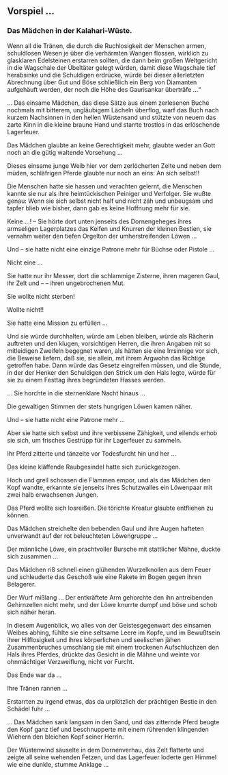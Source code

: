 <h2>Vorspiel …</h2>
<h3>Das Mädchen in der Kalahari-Wüste.</h3>

Wenn all die Tränen, die durch die Ruchlosigkeit der Menschen armen,
schuldlosen Wesen je über die verhärmten Wangen flossen, wirklich zu glasklaren
Edelsteinen erstarren sollten, die dann beim großen Weltgericht in die
Wagschale der Übeltäter gelegt würden, damit diese Wagschale tief herabsinke
und die Schuldigen erdrücke, würde bei dieser allerletzten Abrechnung über Gut
und Böse schließlich ein Berg von Diamanten aufgehäuft werden, der noch die
Höhe des Gaurisankar überträfe …“

… Das einsame Mädchen, das diese Sätze aus einem zerlesenen Buche nochmals mit
bitterem, ungläubigem Lächeln überflog, warf das Buch nach kurzem Nachsinnen in
den hellen Wüstensand und stützte von neuem das zarte Kinn in die kleine braune
Hand und starrte trostlos in das erlöschende Lagerfeuer.

Das Mädchen glaubte an keine Gerechtigkeit mehr, glaubte weder an Gott noch an
die gütig waltende Vorsehung …

Dieses einsame junge Weib hier vor dem zerlöcherten Zelte und neben dem müden,
schläfrigen Pferde glaubte nur noch an eins: An sich selbst!!

Die Menschen hatte sie hassen und verachten gelernt, die Menschen kannte sie
nur als ihre heimtückischen Peiniger und Verfolger. Sie wußte genau: Wenn sie
sich selbst nicht half und nicht zäh und unbeugsam und tapfer blieb wie bisher,
dann gab es keine Hoffnung mehr für sie.

Keine …! – Sie hörte dort unten jenseits des Dornengeheges ihres armseligen
Lagerplatzes das Keifen und Knurren der kleinen Bestien, sie vernahm weiter den
tiefen Orgelton der umherstreifenden Löwen …

Und – sie hatte nicht eine einzige Patrone mehr für Büchse oder Pistole …

Nicht eine …

Sie hatte nur ihr Messer, dort die schlammige Zisterne, ihren mageren Gaul, ihr
Zelt und – – ihren ungebrochenen Mut.

Sie wollte nicht sterben!

Wollte nicht!!

Sie hatte eine Mission zu erfüllen …

Und sie würde durchhalten, würde am Leben bleiben, würde als Rächerin auftreten
und den klugen, vorsichtigen Herren, die ihren Angaben mit so mitleidigen
Zweifeln begegnet waren, als hätten sie eine Irrsinnige vor sich, die Beweise
liefern, daß sie, sie allein, mit ihrem Argwohn das Richtige getroffen habe.
Dann würde das Gesetz eingreifen müssen, und die Stunde, in der der Henker den
Schuldigen den Strick um den Hals legte, würde für sie zu einem Festtag ihres
begründeten Hasses werden.

… Sie horchte in die sternenklare Nacht hinaus …

Die gewaltigen Stimmen der stets hungrigen Löwen kamen näher.

Und – sie hatte nicht eine Patrone mehr …

Aber sie hatte sich selbst und ihre verbissene Zähigkeit, und eilends erhob sie
sich, um frisches Gestrüpp für ihr Lagerfeuer zu sammeln.

Ihr Pferd zitterte und tänzelte vor Todesfurcht hin und her …

Das kleine kläffende Raubgesindel hatte sich zurückgezogen.

Hoch und grell schossen die Flammen empor, und als das Mädchen den Kopf wandte,
erkannte sie jenseits ihres Schutzwalles ein Löwenpaar mit zwei halb
erwachsenen Jungen.

Das Pferd wollte sich losreißen. Die törichte Kreatur glaubte entfliehen zu
können.

Das Mädchen streichelte den bebenden Gaul und ihre Augen hafteten unverwandt
auf der rot beleuchteten Löwengruppe …

Der männliche Löwe, ein prachtvoller Bursche mit stattlicher Mähne, duckte sich
zusammen …

Das Mädchen riß schnell einen glühenden Wurzelknollen aus dem Feuer und
schleuderte das Geschoß wie eine Rakete im Bogen gegen ihren Belagerer.

Der Wurf mißlang … Der entkräftete Arm gehorchte den ihn antreibenden
Gehirnzellen nicht mehr, und der Löwe knurrte dumpf und böse und schob sich
näher heran.

In diesem Augenblick, wo alles von der Geistesgegenwart des einsamen Weibes
abhing, fühlte sie eine seltsame Leere im Kopfe, und im Bewußtsein ihrer
Hilflosigkeit und ihres körperlichen und seelischen jähen Zusammenbruches
umschlang sie mit einem trockenen Aufschluchzen den Hals ihres Pferdes, drückte
das Gesicht in die Mähne und weinte vor ohnmächtiger Verzweiflung, nicht vor
Furcht.

Das Ende war da …

Ihre Tränen rannen …

Erstarrten zu irgend etwas, das da urplötzlich der prächtigen Bestie in den
Schädel fuhr …

… Das Mädchen sank langsam in den Sand, und das zitternde Pferd beugte den Kopf
ganz tief und beschnupperte mit einem rührenden klingenden Wiehern den bleichen
Kopf seiner Herrin.

Der Wüstenwind säuselte in dem Dornenverhau, das Zelt flatterte und zeigte all
seine wehenden Fetzen, und das Lagerfeuer loderte gen Himmel wie eine dunkle,
stumme Anklage …

